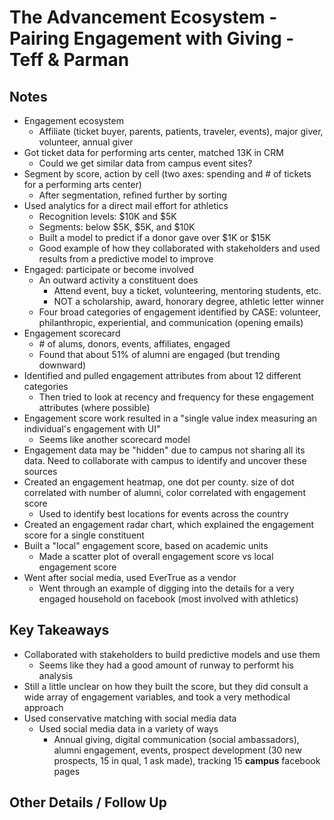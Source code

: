 # The Advancement Ecosystem - Pairing Engagement with Giving - Teff & Parman
 
## Notes 

- Engagement ecosystem
    + Affiliate (ticket buyer, parents, patients, traveler, events), major giver, volunteer, annual giver
- Got ticket data for performing arts center, matched 13K in CRM
    + Could we get similar data from campus event sites?
- Segment by score, action by cell (two axes: spending and # of tickets for a performing arts center)
    + After segmentation, refined further by sorting
- Used analytics for a direct mail effort for athletics
    + Recognition levels: $10K and $5K
    + Segments: below $5K, $5K, and $10K
    + Built a model to predict if a donor gave over $1K or $15K
    + Good example of how they collaborated with stakeholders and used results from a predictive model to improve
- Engaged: participate or become involved
    + An outward activity a constituent does
        * Attend event, buy a ticket, volunteering, mentoring students, etc.
        * NOT a scholarship, award, honorary degree, athletic letter winner
    + Four broad categories of engagement identified by CASE: volunteer, philanthropic, experiential, and communication (opening emails)
- Engagement scorecard
    + \# of alums, donors, events, affiliates, engaged
    + Found that about 51% of alumni are engaged (but trending downward)
- Identified and pulled engagement attributes from about 12 different categories
    + Then tried to look at recency and frequency for these engagement attributes (where possible)
- Engagement score work resulted in a "single value index measuring an individual's engagement with UI"
    + Seems like another scorecard model
- Engagement data may be "hidden" due to campus not sharing all its data. Need to collaborate with campus to identify and uncover these sources
- Created an engagement heatmap, one dot per county. size of dot correlated with number of alumni, color correlated with engagement score
    + Used to identify best locations for events across the country
- Created an engagement radar chart, which explained the engagement score for a single constituent
- Built a "local" engagement score, based on academic units
    + Made a scatter plot of overall engagement score vs local engagement score
- Went after social media, used EverTrue as a vendor
    + Went through an example of digging into the details for a very engaged household on facebook (most involved with athletics)

## Key Takeaways 

- Collaborated with stakeholders to build predictive models and use them
    + Seems like they had a good amount of runway to performt his analysis
- Still a little unclear on how they built the score, but they did consult a wide array of engagement variables, and took a very methodical approach
- Used conservative matching with social media data
    + Used social media data in a variety of ways
        * Annual giving, digital communication (social ambassadors), alumni engagement, events, prospect development (30 new prospects, 15 in qual, 1 ask made), tracking 15 __campus__ facebook pages
 
## Other Details / Follow Up 
 
 
